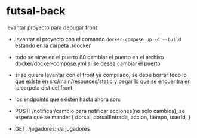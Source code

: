 # futsal-back


levantar proyecto para debugar front:

 - levantar el proyecto con el comando `docker-compose up -d --build` estando en la carpeta ./docker
 - todo se sirve en el puerto 80 cambiar el puerto en el archivo docker/docker-compose.yml si se desea cambiar el puerto
 - si se quiere levantar con el front ya compilado, se debe borrar todo lo que existe en src/main/resources/static y pegar lo que se encuentra en la carpeta dist del front
 - los endpoints que existen hasta ahora son:

 -  POST: /notificar/cambio para notificar acciones(no solo cambios), se espera que se mande:
{
   dorsal,
   dorsalEntrada,
   accion,
   tiempo,
   userId,
   }
 - GET: /jugadores: da jugadores